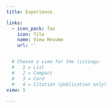 ```yaml
---
title: Experience

links:
  - icon_pack: fas
    icon: file
    name: View Resume
    url: ''


  # Choose a view for the listings:
  #   1 = List
  #   2 = Compact
  #   3 = Card
  #   4 = Citation (publication only)
view: 1
  
---
```

